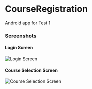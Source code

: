 # CourseRegistration
 Android app for Test 1

### Screenshots

#### Login Screen
![Login Screen](https://i.ibb.co/HNYGW7Q/login-screen.jpg)

#### Course Selection Screen
![Course Selection Screen](https://i.ibb.co/2thGKy0/course-registration-screen.jpg)
